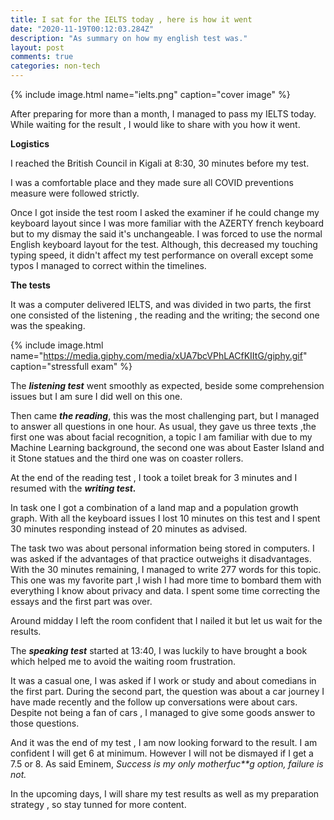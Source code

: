 ```yaml
---
title: I sat for the IELTS today , here is how it went 
date: "2020-11-19T00:12:03.284Z"
description: "As summary on how my english test was."
layout: post
comments: true
categories: non-tech
---
```


{% include image.html name="ielts.png" caption="cover image" %}

After preparing for more than a month, I managed to pass my IELTS today. While waiting for the result , I would like to share with you how it went. 

**Logistics** 

I reached the British Council in Kigali at 8:30, 30 minutes before my test. 

I was  a comfortable place and they made sure all COVID preventions measure were followed strictly. 

Once I got inside the test room I asked the examiner if he could change my keyboard layout since I was more familiar with the AZERTY french keyboard but to my dismay the said it's unchangeable. I was forced to use the normal English keyboard layout for the test. Although, this decreased my touching typing speed, it didn't affect my test performance on overall except some typos I managed to correct within the timelines.

**The tests**

It was a computer delivered IELTS, and was divided in two parts, the first one consisted of the listening , the reading and the writing; the second one was the speaking. 

{% include image.html name="https://media.giphy.com/media/xUA7bcVPhLACfKIItG/giphy.gif" caption="stressfull exam" %}


The _**listening test**_ went smoothly as expected, beside some comprehension issues but I am sure I did well on this one. 

Then came _**the reading**_, this was the most challenging part, but I managed to answer all questions in one hour. As usual, they gave us three texts ,the first one was about facial recognition, a topic I am familiar with due to my Machine Learning background, the second one was about Easter Island and it Stone statues and the third one was on coaster rollers.

At the end of the reading test , I took a toilet break for  3 minutes  and I resumed with the _**writing test.**_

In task one I got a combination of a land map and a population growth graph. With all the keyboard issues I lost 10 minutes on this test and I spent 30 minutes responding instead of 20 minutes as advised.

The task two was about personal information being stored in computers. I was asked if the advantages of that practice outweighs it disadvantages. With the 30 minutes remaining, I managed to write 277 words for this topic. This one was my favorite part ,I wish I  had  more time to bombard them with everything I know about privacy and data.  I spent some time correcting the essays and the first part was over. 

Around midday I left the room confident that I nailed it but let us wait for the results. 

The _**speaking test**_ started at 13:40, I was luckily to have brought a book which helped me to avoid the waiting room frustration. 

It was a casual one, I was asked if I work or study and about comedians in the first part. During the second part, the question was about a car journey I have made recently and the follow up conversations were about cars. Despite not being a fan of cars , I managed to give some goods answer to those questions. 


And it was the end of my test , I am now looking forward to the result. I am confident I will get  6 at minimum. However I will not be dismayed if I get a 7.5 or 8. As said Eminem, _Success is my only motherfuc\*\*g option, failure is not._

In the upcoming days, I will share my test results as well as my preparation strategy , so stay tunned for more content. 

